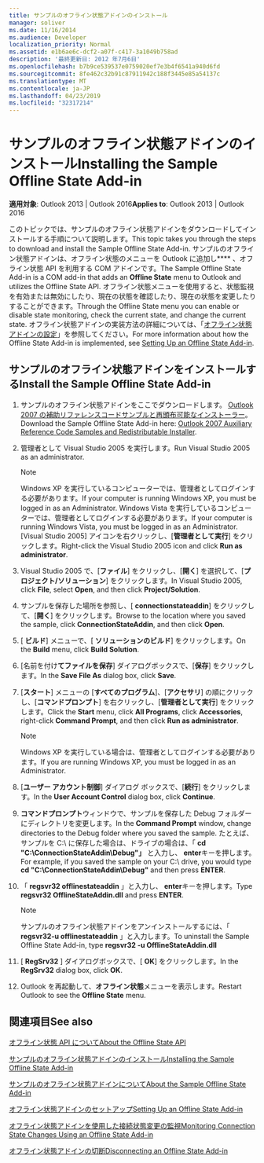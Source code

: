 ```yaml
---
title: サンプルのオフライン状態アドインのインストール
manager: soliver
ms.date: 11/16/2014
ms.audience: Developer
localization_priority: Normal
ms.assetid: e1b6ae6c-dcf2-a07f-c417-3a1049b758ad
description: '最終更新日: 2012 年7月6日'
ms.openlocfilehash: b7b9ce539537e0759020ef7e3b4f6541a940d6fd
ms.sourcegitcommit: 8fe462c32b91c87911942c188f3445e85a54137c
ms.translationtype: MT
ms.contentlocale: ja-JP
ms.lasthandoff: 04/23/2019
ms.locfileid: "32317214"
---
```

# <a name="installing-the-sample-offline-state-add-in"></a><span data-ttu-id="28406-103">サンプルのオフライン状態アドインのインストール</span><span class="sxs-lookup"><span data-stu-id="28406-103">Installing the Sample Offline State Add-in</span></span>

  
  
<span data-ttu-id="28406-104">**適用対象**: Outlook 2013 | Outlook 2016</span><span class="sxs-lookup"><span data-stu-id="28406-104">**Applies to**: Outlook 2013 | Outlook 2016</span></span> 
  
<span data-ttu-id="28406-105">このトピックでは、サンプルのオフライン状態アドインをダウンロードしてインストールする手順について説明します。</span><span class="sxs-lookup"><span data-stu-id="28406-105">This topic takes you through the steps to download and install the Sample Offline State Add-in.</span></span> <span data-ttu-id="28406-106">サンプルのオフライン状態アドインは、オフライン状態のメニューを Outlook に追加し\*\*\*\* 、オフライン状態 API を利用する COM アドインです。</span><span class="sxs-lookup"><span data-stu-id="28406-106">The Sample Offline State Add-in is a COM add-in that adds an **Offline State** menu to Outlook and utilizes the Offline State API.</span></span> <span data-ttu-id="28406-107">オフライン状態メニューを使用すると、状態監視を有効または無効にしたり、現在の状態を確認したり、現在の状態を変更したりすることができます。</span><span class="sxs-lookup"><span data-stu-id="28406-107">Through the Offline State menu you can enable or disable state monitoring, check the current state, and change the current state.</span></span> <span data-ttu-id="28406-108">オフライン状態アドインの実装方法の詳細については、「[オフライン状態アドインの設定](setting-up-an-offline-state-add-in.md)」を参照してください。</span><span class="sxs-lookup"><span data-stu-id="28406-108">For more information about how the Offline State Add-in is implemented, see [Setting Up an Offline State Add-in](setting-up-an-offline-state-add-in.md).</span></span>
  
## <a name="install-the-sample-offline-state-add-in"></a><span data-ttu-id="28406-109">サンプルのオフライン状態アドインをインストールする</span><span class="sxs-lookup"><span data-stu-id="28406-109">Install the Sample Offline State Add-in</span></span>

1. <span data-ttu-id="28406-110">サンプルのオフライン状態アドインをここでダウンロードします。 [Outlook 2007 の補助リファレンスコードサンプルと再頒布可能なインストーラー](https://www.microsoft.com/en-us/download/details.aspx?id=24102)。</span><span class="sxs-lookup"><span data-stu-id="28406-110">Download the Sample Offline State Add-in here: [Outlook 2007 Auxiliary Reference Code Samples and Redistributable Installer](https://www.microsoft.com/en-us/download/details.aspx?id=24102).</span></span>
    
2. <span data-ttu-id="28406-111">管理者として Visual Studio 2005 を実行します。</span><span class="sxs-lookup"><span data-stu-id="28406-111">Run Visual Studio 2005 as an administrator.</span></span>
    
    > [!NOTE]
    > <span data-ttu-id="28406-112">Windows XP を実行しているコンピューターでは、管理者としてログインする必要があります。</span><span class="sxs-lookup"><span data-stu-id="28406-112">If your computer is running Windows XP, you must be logged in as an Administrator.</span></span> <span data-ttu-id="28406-113">Windows Vista を実行しているコンピューターでは、管理者としてログインする必要があります。</span><span class="sxs-lookup"><span data-stu-id="28406-113">If your computer is running Windows Vista, you must be logged in as an Administrator.</span></span> <span data-ttu-id="28406-114">[Visual Studio 2005] アイコンを右クリックし、[**管理者として実行**] をクリックします。</span><span class="sxs-lookup"><span data-stu-id="28406-114">Right-click the Visual Studio 2005 icon and click **Run as administrator**.</span></span> 
  
3. <span data-ttu-id="28406-115">Visual Studio 2005 で、[**ファイル**] をクリックし、[**開く**] を選択して、[**プロジェクト/ソリューション**] をクリックします。</span><span class="sxs-lookup"><span data-stu-id="28406-115">In Visual Studio 2005, click **File**, select **Open**, and then click **Project/Solution**.</span></span>
    
4. <span data-ttu-id="28406-116">サンプルを保存した場所を参照し、[ **connectionstateaddin**] をクリックして、[**開く**] をクリックします。</span><span class="sxs-lookup"><span data-stu-id="28406-116">Browse to the location where you saved the sample, click **ConnectionStateAddin**, and then click **Open**.</span></span>
    
5. <span data-ttu-id="28406-117">[ **ビルド**] メニューで、[ **ソリューションのビルド**] をクリックします。</span><span class="sxs-lookup"><span data-stu-id="28406-117">On the **Build** menu, click **Build Solution**.</span></span>
    
6. <span data-ttu-id="28406-118">[名前を付け**てファイルを保存**] ダイアログボックスで、[**保存**] をクリックします。</span><span class="sxs-lookup"><span data-stu-id="28406-118">In the **Save File As** dialog box, click **Save**.</span></span>
    
7. <span data-ttu-id="28406-119">[**スタート**] メニューの [**すべてのプログラム**]、[**アクセサリ**] の順にクリックし、[**コマンドプロンプト**] を右クリックし、[**管理者として実行**] をクリックします。</span><span class="sxs-lookup"><span data-stu-id="28406-119">Click the **Start** menu, click **All Programs**, click **Accessories**, right-click **Command Prompt**, and then click **Run as administrator**.</span></span>
    
    > [!NOTE]
    > <span data-ttu-id="28406-120">Windows XP を実行している場合は、管理者としてログインする必要があります。</span><span class="sxs-lookup"><span data-stu-id="28406-120">If you are running Windows XP, you must be logged in as an Administrator.</span></span> 
  
8. <span data-ttu-id="28406-121">[**ユーザー アカウント制御**] ダイアログ ボックスで、[**続行**] をクリックします。</span><span class="sxs-lookup"><span data-stu-id="28406-121">In the **User Account Control** dialog box, click **Continue**.</span></span>
    
9. <span data-ttu-id="28406-122">**コマンドプロンプト**ウィンドウで、サンプルを保存した Debug フォルダーにディレクトリを変更します。</span><span class="sxs-lookup"><span data-stu-id="28406-122">In the **Command Prompt** window, change directories to the Debug folder where you saved the sample.</span></span> <span data-ttu-id="28406-123">たとえば、サンプルを C:\ に保存した場合は、ドライブの場合は、「 **cd "C:\ConnectionStateAddin\Debug"」** と入力し、 **enter**キーを押します。</span><span class="sxs-lookup"><span data-stu-id="28406-123">For example, if you saved the sample on your C:\ drive, you would type **cd "C:\ConnectionStateAddin\Debug"** and then press **ENTER**.</span></span> 
    
10. <span data-ttu-id="28406-124">「 **regsvr32 offlinestateaddin** 」と入力し、 **enter**キーを押します。</span><span class="sxs-lookup"><span data-stu-id="28406-124">Type **regsvr32 OfflineStateAddin.dll** and press **ENTER**.</span></span> 
    
    > [!NOTE]
    > <span data-ttu-id="28406-125">サンプルのオフライン状態アドインをアンインストールするには、「 **regsvr32-u offlinestateaddin** 」と入力します。</span><span class="sxs-lookup"><span data-stu-id="28406-125">To uninstall the Sample Offline State Add-in, type **regsvr32 -u OfflineStateAddin.dll**</span></span>
  
11. <span data-ttu-id="28406-126">[ **RegSrv32** ] ダイアログボックスで、[ **OK**] をクリックします。</span><span class="sxs-lookup"><span data-stu-id="28406-126">In the **RegSrv32** dialog box, click **OK**.</span></span>
    
12. <span data-ttu-id="28406-127">Outlook を再起動して、**オフライン状態**メニューを表示します。</span><span class="sxs-lookup"><span data-stu-id="28406-127">Restart Outlook to see the **Offline State** menu.</span></span> 
    
## <a name="see-also"></a><span data-ttu-id="28406-128">関連項目</span><span class="sxs-lookup"><span data-stu-id="28406-128">See also</span></span>



[<span data-ttu-id="28406-129">オフライン状態 API について</span><span class="sxs-lookup"><span data-stu-id="28406-129">About the Offline State API</span></span>](about-the-offline-state-api.md)
  
[<span data-ttu-id="28406-130">サンプルのオフライン状態アドインのインストール</span><span class="sxs-lookup"><span data-stu-id="28406-130">Installing the Sample Offline State Add-in</span></span>](installing-the-sample-offline-state-add-in.md)
  
[<span data-ttu-id="28406-131">サンプルのオフライン状態アドインについて</span><span class="sxs-lookup"><span data-stu-id="28406-131">About the Sample Offline State Add-in</span></span>](about-the-sample-offline-state-add-in.md)
  
[<span data-ttu-id="28406-132">オフライン状態アドインのセットアップ</span><span class="sxs-lookup"><span data-stu-id="28406-132">Setting Up an Offline State Add-in</span></span>](setting-up-an-offline-state-add-in.md)
  
[<span data-ttu-id="28406-133">オフライン状態アドインを使用した接続状態変更の監視</span><span class="sxs-lookup"><span data-stu-id="28406-133">Monitoring Connection State Changes Using an Offline State Add-in</span></span>](monitoring-connection-state-changes-using-an-offline-state-add-in.md)
  
[<span data-ttu-id="28406-134">オフライン状態アドインの切断</span><span class="sxs-lookup"><span data-stu-id="28406-134">Disconnecting an Offline State Add-in</span></span>](disconnecting-an-offline-state-add-in.md)

